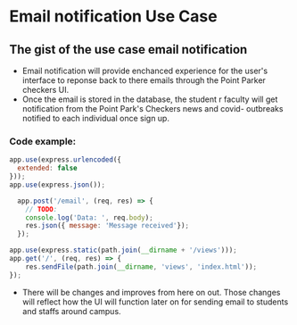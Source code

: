 # Email notification Use Case

## The gist of the use case email notification

- Email notification will provide enchanced experience for the user's interface to reponse back to there emails through the Point Parker checkers UI.
- Once the email is stored in the database, the student r faculty will get notification from the Point Park's Checkers news and covid- outbreaks notified to each
individual once sign up. 
### Code example:

```JavaScript
app.use(express.urlencoded({
  extended: false
}));
app.use(express.json());

  app.post('/email', (req, res) => {
    // TODO:
    console.log('Data: ', req.body);
    res.json({ message: 'Message received'});
  });

app.use(express.static(path.join(__dirname + '/views')));
app.get('/', (req, res) => {
    res.sendFile(path.join(__dirname, 'views', 'index.html'));
});
```

- There will be changes and improves from here on out. Those changes will reflect how the UI will function later on for sending email to students and staffs around
campus.
